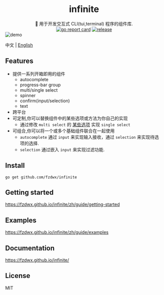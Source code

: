 <div align="center">
<h1>infinite</h1>
<span>🧬 用于开发交互式 CLI(tui,terminal) 程序的组件库.</span>
<br>
<a href="https://goreportcard.com/report/github.com/fzdwx/infinite"><img src="https://goreportcard.com/badge/github.com/fzdwx/infinite" alt="go report card"></a>
<a href="https://github.com/fzdwx/infinite/releases"><img src="https://img.shields.io/github/v/release/fzdwx/infinite.svg?style=flat-square" alt="release"></a>
</div>
<img src="https://user-images.githubusercontent.com/65269574/184916069-076a0f6a-70bd-49e1-b7d7-0d2e7fc5c6bb.gif" alt="demo">

中文 | [English](https://fzdwx.github.io/infinite/en/)

## Features

- 提供一系列开箱即用的组件
    - autocomplete
    - progress-bar group
    - multi/single select
    - spinner
    - confirm(input/selection)
    - text
- 跨平台
- 可定制,你可以替换组件中的某些选项或方法为你自己的实现
    - 通过修改 `multi select`
      的 [某些选项](https://github.com/fzdwx/infinite/blob/main/components/selection/singleselect/single_select.go#L49)
      实现 `single select`
- 可组合,你可以将一个或多个基础组件联合在一起使用
    - `autocomplete` 通过 `input` 来实现输入接收，通过 `selection` 来实现待选项的选择.
    - `selection` 通过嵌入 `input` 来实现过滤功能.

## Install

```shell
go get github.com/fzdwx/infinite
```

## Getting started

https://fzdwx.github.io/infinite/zh/guide/getting-started

## Examples

https://fzdwx.github.io/infinite/zh/guide/examples

## Documentation

https://fzdwx.github.io/infinite/

## License

MIT